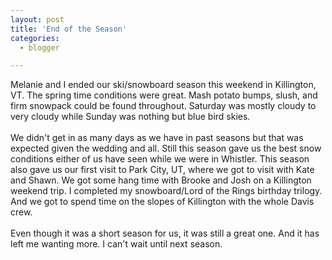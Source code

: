 ```yaml
---
layout: post
title: 'End of the Season'
categories:
  - blogger

---
```


Melanie and I ended our ski/snowboard season this weekend in Killington, VT.  The spring time conditions were great.  Mash potato bumps, slush, and firm snowpack could be found throughout.  Saturday was mostly cloudy to very cloudy while Sunday was nothing but blue bird skies.<br /><br />We didn't get in as many days as we have in past seasons but that was expected given the wedding and all.  Still this season gave us the best snow conditions either of us have seen while we were in Whistler.  This season also gave us our first visit to Park City, UT, where we got to visit with Kate and Shawn.  We got some hang time with Brooke and Josh on a Killington weekend trip.  I completed my snowboard/Lord of the Rings birthday trilogy.  And we got to spend time on the slopes of Killington with the whole Davis crew.<br /><br />Even though it was a short season for us, it was still a great one.  And it has left me wanting more.  I can't wait until next season.<br /><br /><br />
